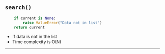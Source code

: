 <!--{type:code step3}-->
<!--{title:search()}-->
## `search()`
```python
    if current is None:
        raise ValueError("Data not in list")
    return current
```
- If data is not in the list
- Time complexity is O(N)

-------------------------------------------------

[for speaker]: <> (Should the function not find the data at all, it will return an error notifying the user that the data is not in the list. Note: If the function goes through the entire list without finding the data, that is also our worst-case scenario, meaning our worst-case time complexity is O[N].)

[for speaker]: <> (Now, if we want to find a certain node in our linked list, we can use a search method!)